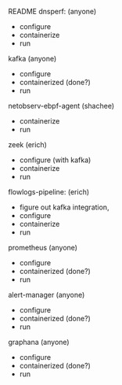 README
dnsperf: (anyone)
- configure
- containerize
- run

kafka (anyone)
- configure
- containerized (done?)
- run

netobserv-ebpf-agent (shachee)
- containerize
- run

zeek (erich)
- configure (with kafka)
- containerize
- run

flowlogs-pipeline: (erich)
- figure out kafka integration,
- configure
- containerize
- run

prometheus (anyone)
- configure
- containerized (done?)
- run

alert-manager (anyone)
- configure
- containerized (done?)
- run

graphana (anyone)
- configure
- containerized (done?)
- run
